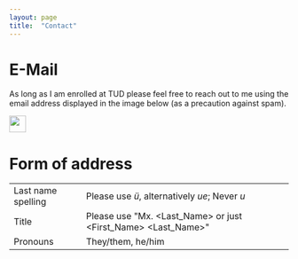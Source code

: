 ```yaml
---
layout: page
title:  "Contact"
---
```


<h1>E-Mail</h1>

As long as I am enrolled at TUD please feel free to reach out to me using the email address displayed in the image below (as a precaution against spam). 

<img src="https://i.postimg.cc/QNwmKZxb/mail-suesslin.png" height="30px">

<h1>Form of address</h1>

<table>
  <tr>
    <td>Last name spelling</td>
    <td>Please use <i>ü</i>, alternatively <i>ue</i>; Never <i>u</i></td>
  </tr>
  <tr>
    <td>Title</td>
    <td>Please use "Mx. &lt;Last_Name&gt; or just &lt;First_Name&gt; &lt;Last_Name&gt;"</td>
  </tr>
  <tr>
    <td>Pronouns</td>
    <td>They/them, he/him</td>
  </tr>
</table>
